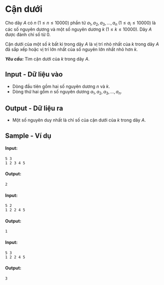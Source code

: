 
# Cận dưới

Cho dãy $A$ có $n \; (1 \le n \le 10000)$ phần tử $a_1, a_2, a_3, \ldots, a_n \; (1 \le a_i \le 10000)$ là các số nguyên dương và một số nguyên dương $k \; (1 \le k \le 10000)$. Dãy $A$ được đánh chỉ số từ $0$.

Cận dưới của một số $k$ bất kì trong dãy $A$ là vị trí nhỏ nhất của $k$ trong dãy $A$ đã sắp xếp hoặc vị trí lớn nhất của số nguyên lớn nhất nhỏ hơn $k$.

***Yêu cầu:*** Tìm cận dưới của $k$ trong dãy $A$.

## Input - Dữ liệu vào

- Dòng đầu tiên gồm hai số nguyên dương $n$ và $k$.
- Dòng thứ hai gồm $n$ số nguyên dương $a_1, a_2, a_3, \ldots, a_n$.

## Output - Dữ liệu ra

- Một số nguyên duy nhất là chỉ số của cận dưới của $k$ trong dãy $A$.

## Sample - Ví dụ

#### Input:

```
5 3
1 2 3 4 5
```

#### Output:

```
2
```

#### Input:

```
5 2
1 2 2 4 5
```

#### Output:

```
1
```

#### Input:

```
5 3
1 2 2 4 5
```

#### Output:

```
3
```

